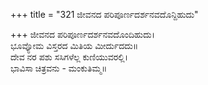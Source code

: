 +++
title = "321 ಜೀವನದ ಪರಿಪೂರ್ಣದರ್ಶನವದೊನ್ದಿಹುದು"

+++
ಜೀವನದ ಪರಿಪೂರ್ಣದರ್ಶನವದೊಂದಿಹುದು।  
ಭೂವ್ಯೋಮ ವಿಸ್ತರದ ಮಿತಿಯ ಮೀರ್ದುದದು॥  
ದೇವ ನರ ಪಶು ಸಸಿಗಳೆಲ್ಲ ಕುಣಿಯುವರಲ್ಲಿ।  
ಭಾವಿಸಾ ಚಿತ್ರವನು - ಮಂಕುತಿಮ್ಮ॥  
